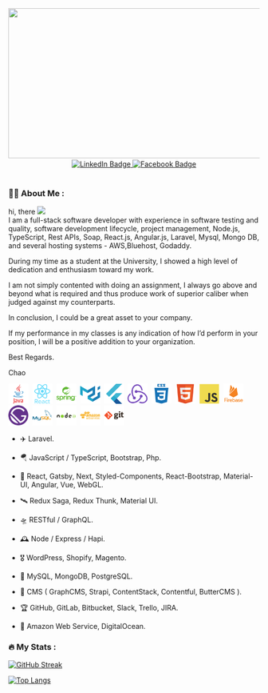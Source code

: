<div align="center">
  <img src="https://media.giphy.com/media/dWesBcTLavkZuG35MI/giphy.gif" width="600" height="300"/>
</div>
 <div id="badges" align="center">
  <a href="https://www.linkedin.com/in/chao-wang-45197a1a4">
    <img src="https://img.shields.io/badge/LinkedIn-blue?style=for-the-badge&logo=linkedin&logoColor=white" alt="LinkedIn Badge"/>
  </a>
  
  <a href="https://www.facebook.com/profile.php?id=100053774950193">
    <img src="https://img.shields.io/badge/FaceBook-red?style=for-the-badge&logo=facebook&logoColor=white" alt="Facebook Badge"/>
  </a>  
</div>
<div id="profileview" align="center">
  <img src="https://komarev.com/ghpvc/?username=ChaoWang318915&style=flat-square&color=blue" alt=""/>
</div>

### :man_technologist: About Me :
hi, there
  <img src="https://media.giphy.com/media/hvRJCLFzcasrR4ia7z/giphy.gif" width="30px"/>  
  I am a full-stack software developer with experience in software testing and quality, software development lifecycle, project management, Node.js, TypeScript, Rest APIs, Soap, React.js, Angular.js, Laravel, Mysql, Mongo DB, and several hosting systems - AWS,Bluehost, Godaddy.

During my time as a student at the University, I showed a high level of dedication and enthusiasm toward my work.

I am not simply contented with doing an assignment, I always go above and beyond what is required and thus produce work of superior caliber when judged against my counterparts.

In conclusion, I could be a great asset to your company.

If my performance in my classes is any indication of how I’d perform in your position, I will be a positive addition to your organization.

Best Regards.

Chao

<div>
  <img src="https://github.com/devicons/devicon/blob/master/icons/java/java-original-wordmark.svg" title="Java" alt="Java" width="40" height="40"/>&nbsp;
  <img src="https://github.com/devicons/devicon/blob/master/icons/react/react-original-wordmark.svg" title="React" alt="React" width="40" height="40"/>&nbsp;
  <img src="https://github.com/devicons/devicon/blob/master/icons/spring/spring-original-wordmark.svg" title="Spring" alt="Spring" width="40" height="40"/>&nbsp;
  <img src="https://github.com/devicons/devicon/blob/master/icons/materialui/materialui-original.svg" title="Material UI" alt="Material UI" width="40" height="40"/>&nbsp;
  <img src="https://github.com/devicons/devicon/blob/master/icons/flutter/flutter-original.svg" title="Flutter" alt="Flutter" width="40" height="40"/>&nbsp;
  <img src="https://github.com/devicons/devicon/blob/master/icons/redux/redux-original.svg" title="Redux" alt="Redux " width="40" height="40"/>&nbsp;
  <img src="https://github.com/devicons/devicon/blob/master/icons/css3/css3-plain-wordmark.svg"  title="CSS3" alt="CSS" width="40" height="40"/>&nbsp;
  <img src="https://github.com/devicons/devicon/blob/master/icons/html5/html5-original.svg" title="HTML5" alt="HTML" width="40" height="40"/>&nbsp;
  <img src="https://github.com/devicons/devicon/blob/master/icons/javascript/javascript-original.svg" title="JavaScript" alt="JavaScript" width="40" height="40"/>&nbsp;
  <img src="https://github.com/devicons/devicon/blob/master/icons/firebase/firebase-plain-wordmark.svg" title="Firebase" alt="Firebase" width="40" height="40"/>&nbsp;
  <img src="https://github.com/devicons/devicon/blob/master/icons/gatsby/gatsby-original.svg" title="Gatsby"  alt="Gatsby" width="40" height="40"/>&nbsp;
  <img src="https://github.com/devicons/devicon/blob/master/icons/mysql/mysql-original-wordmark.svg" title="MySQL"  alt="MySQL" width="40" height="40"/>&nbsp;
  <img src="https://github.com/devicons/devicon/blob/master/icons/nodejs/nodejs-original-wordmark.svg" title="NodeJS" alt="NodeJS" width="40" height="40"/>&nbsp;
  <img src="https://github.com/devicons/devicon/blob/master/icons/amazonwebservices/amazonwebservices-plain-wordmark.svg" title="AWS" alt="AWS" width="40" height="40"/>&nbsp;
  <img src="https://github.com/devicons/devicon/blob/master/icons/git/git-original-wordmark.svg" title="Git" **alt="Git" width="40" height="40"/>
</div>

- :airplane: Laravel.
 
- :parachute:  JavaScript / TypeScript, Bootstrap, Php.

- :helicopter: React, Gatsby, Next, Styled-Components, React-Bootstrap, Material-UI, Angular, Vue, WebGL.
 
- :artificial_satellite: Redux Saga, Redux Thunk, Material UI.
 
- :flying_saucer: RESTful / GraphQL.
 
- :mantelpiece_clock: Node / Express / Hapi.
 
- :medal_military: WordPress, Shopify, Magento.
 
- :medal_sports: MySQL, MongoDB, PostgreSQL.
 
- :2nd_place_medal: CMS ( GraphCMS, Strapi, ContentStack, Contentful, ButterCMS ).
 
- :trophy: GitHub, GitLab, Bitbucket, Slack, Trello, JIRA.
 
- :1st_place_medal: Amazon Web Service, DigitalOcean.
 

### :fire: My Stats :
[![GitHub Streak](http://github-readme-streak-stats.herokuapp.com?user=ChaoWang318915&theme=holi-theme)](https://git.io/streak-stats)

[![Top Langs](https://github-readme-stats.vercel.app/api/top-langs/?username=ChaoWang318915&layout=compact&theme=vision-friendly-dark)](https://github.com/anuraghazra/github-readme-stats)

